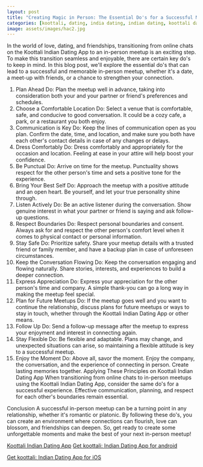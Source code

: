 ```yaml
---
layout: post
title: "Creating Magic in Person: The Essential Do's for a Successful Meetup in Your Relationship || Koottali Indian Dating App"
categories: [koottali, dating, india dating, indian dating, koottali dating app]
image: assets/images/hac2.jpg
---
```


In the world of love, dating, and friendships, transitioning from online chats on the Koottali Indian Dating App to an in-person meetup is an exciting step. To make this transition seamless and enjoyable, there are certain key do's to keep in mind. In this blog post, we'll explore the essential do's that can lead to a successful and memorable in-person meetup, whether it's a date, a meet-up with friends, or a chance to strengthen your connection.

1. Plan Ahead
   Do: Plan the meetup well in advance, taking into consideration both your and your partner or friend's preferences and schedules.
2. Choose a Comfortable Location
   Do: Select a venue that is comfortable, safe, and conducive to good conversation. It could be a cozy cafe, a park, or a restaurant you both enjoy.
3. Communication is Key
   Do: Keep the lines of communication open as you plan. Confirm the date, time, and location, and make sure you both have each other's contact details in case of any changes or delays.
4. Dress Comfortably
   Do: Dress comfortably and appropriately for the occasion and location. Feeling at ease in your attire will help boost your confidence.
5. Be Punctual
   Do: Arrive on time for the meetup. Punctuality shows respect for the other person's time and sets a positive tone for the experience.
6. Bring Your Best Self
   Do: Approach the meetup with a positive attitude and an open heart. Be yourself, and let your true personality shine through.
7. Listen Actively
   Do: Be an active listener during the conversation. Show genuine interest in what your partner or friend is saying and ask follow-up questions.
8. Respect Boundaries
   Do: Respect personal boundaries and consent. Always ask for and respect the other person's comfort level when it comes to physical contact or personal information.
9. Stay Safe
   Do: Prioritize safety. Share your meetup details with a trusted friend or family member, and have a backup plan in case of unforeseen circumstances.
10. Keep the Conversation Flowing
    Do: Keep the conversation engaging and flowing naturally. Share stories, interests, and experiences to build a deeper connection.
11. Express Appreciation
    Do: Express your appreciation for the other person's time and company. A simple thank-you can go a long way in making the meetup feel special.
12. Plan for Future Meetups
    Do: If the meetup goes well and you want to continue the relationship, discuss plans for future meetups or ways to stay in touch, whether through the Koottali Indian Dating App or other means.
13. Follow Up
    Do: Send a follow-up message after the meetup to express your enjoyment and interest in connecting again.
14. Stay Flexible
    Do: Be flexible and adaptable. Plans may change, and unexpected situations can arise, so maintaining a flexible attitude is key to a successful meetup.
15. Enjoy the Moment
    Do: Above all, savor the moment. Enjoy the company, the conversation, and the experience of connecting in person. Create lasting memories together.
    Applying These Principles on Koottali Indian Dating App
    When transitioning from online chats to in-person meetups using the Koottali Indian Dating App, consider the same do's for a successful experience. Effective communication, planning, and respect for each other's boundaries remain essential.

Conclusion
A successful in-person meetup can be a turning point in any relationship, whether it's romantic or platonic. By following these do's, you can create an environment where connections can flourish, love can blossom, and friendships can deepen. So, get ready to create some unforgettable moments and make the best of your next in-person meetup!

[Koottali Indian Dating App](https://koottali.com/download)
[Get koottali: Indian Dating App for android](https://play.google.com/store/apps/details?id=com.koottali.app&hl=en_IN&gl=US)

[Get koottali: Indian Dating App for iOS](https://apps.apple.com/us/app/koottali-connect-with-mallus/id6448742453)
